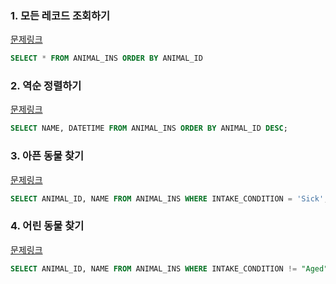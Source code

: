 ### 1. 모든 레코드 조회하기

[문제링크](https://school.programmers.co.kr/learn/courses/30/lessons/59034?language=mysql)

```sql
SELECT * FROM ANIMAL_INS ORDER BY ANIMAL_ID
```



### 2. 역순 정렬하기

[문제링크](https://school.programmers.co.kr/learn/courses/30/lessons/59035?language=mysql)

```sql
SELECT NAME, DATETIME FROM ANIMAL_INS ORDER BY ANIMAL_ID DESC;
```



### 3. 아픈 동물 찾기

[문제링크](https://school.programmers.co.kr/learn/courses/30/lessons/59036?language=mysql)

```sql
SELECT ANIMAL_ID, NAME FROM ANIMAL_INS WHERE INTAKE_CONDITION = 'Sick';
```



### 4. 어린 동물 찾기

[문제링크](https://school.programmers.co.kr/learn/courses/30/lessons/59037?language=mysql)

```sql
SELECT ANIMAL_ID, NAME FROM ANIMAL_INS WHERE INTAKE_CONDITION != "Aged" ORDER BY ANIMAL_ID;
```

